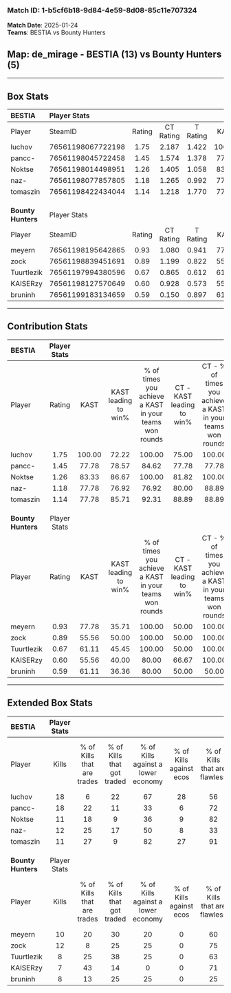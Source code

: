 ### Match ID: 1-b5cf6b18-9d84-4e59-8d08-85c11e707324  
**Match Date**: 2025-01-24  
**Teams**: BESTIA vs Bounty Hunters  

## **Map**: de_mirage - BESTIA (13) vs Bounty Hunters (5)  
---  

## Box Stats  

| **BESTIA**         | Player Stats      |        |           |          |        |       |       |         |        |      |     |
| :- | :- | :-: | :-: | :-: | :-: | :-: | :-: | :-: | :-: | :-: | :-: |
| Player             | SteamID           | Rating | CT Rating | T Rating |  KAST  |  ADR  | Kills | Assists | Deaths | K/D  | HS% |
| luchov             | 76561198067722198 |  1.75  |   2.187   |  1.422   | 100.00 | 116.4 |  18   |    9    |   11   | 1.64 | 66  |
| pancc-             | 76561198045722458 |  1.45  |   1.574   |  1.378   | 77.78  | 88.5  |  18   |    5    |   12   | 1.50 | 22  |
| Noktse             | 76561198014498951 |  1.26  |   1.405   |  1.058   | 83.33  | 67.9  |  11   |    4    |   6    | 1.83 | 45  |
| naz-               | 76561198077857805 |  1.18  |   1.265   |  0.992   | 77.78  | 67.2  |  12   |    5    |   9    | 1.33 | 66  |
| tomaszin           | 76561198422434044 |  1.14  |   1.218   |  1.770   | 77.78  | 69.6  |  11   |    5    |   9    | 1.22 | 54  |
|                    |                   |        |           |          |        |       |       |         |        |      |     |
|                    |                   |        |           |          |        |       |       |         |        |      |     |
|                    |                   |        |           |          |        |       |       |         |        |      |     |
| **Bounty Hunters** | Player Stats      |        |           |          |        |       |       |         |        |      |     |
| Player             | SteamID           | Rating | CT Rating | T Rating |  KAST  |  ADR  | Kills | Assists | Deaths | K/D  | HS% |
| meyern             | 76561198195642865 |  0.93  |   1.080   |  0.941   | 77.78  | 59.9  |  10   |    2    |   13   | 0.77 | 80  |
| zock               | 76561198839451691 |  0.89  |   1.199   |  0.822   | 55.56  | 83.5  |  12   |    4    |   15   | 0.80 | 75  |
| Tuurtlezik         | 76561197994380596 |  0.67  |   0.865   |  0.612   | 61.11  | 57.5  |   8   |    1    |   14   | 0.57 | 62  |
| KAISERzy           | 76561198127570649 |  0.60  |   0.928   |  0.573   | 55.56  | 62.3  |   7   |    8    |   15   | 0.47 | 14  |
| bruninh            | 76561199183134659 |  0.59  |   0.150   |  0.897   | 61.11  | 40.7  |   8   |    2    |   15   | 0.53 | 75  |
---  

## Contribution Stats  

| **BESTIA**         | Player Stats |        |                      |                                                        |                           |                                                             |                          |                                                            |
| :- | :-: | :-: | :-: | :-: | :-: | :-: | :-: | :-: |
| Player             |    Rating    |  KAST  | KAST leading to win% | % of times you achieve a KAST in your teams won rounds | CT - KAST leading to win% | CT - % of times you achieve a KAST in your teams won rounds | T - KAST leading to win% | T - % of times you achieve a KAST in your teams won rounds |
| luchov             |     1.75     | 100.00 |        72.22         |                         100.00                         |           75.00           |                           100.00                            |          66.67           |                           100.00                           |
| pancc-             |     1.45     | 77.78  |        78.57         |                         84.62                          |           77.78           |                            77.78                            |          80.00           |                           100.00                           |
| Noktse             |     1.26     | 83.33  |        86.67         |                         100.00                         |           81.82           |                           100.00                            |          100.00          |                           100.00                           |
| naz-               |     1.18     | 77.78  |        76.92         |                         76.92                          |           80.00           |                            88.89                            |          66.67           |                           50.00                            |
| tomaszin           |     1.14     | 77.78  |        85.71         |                         92.31                          |           88.89           |                            88.89                            |          80.00           |                           100.00                           |
|                    |              |        |                      |                                                        |                           |                                                             |                          |                                                            |
|                    |              |        |                      |                                                        |                           |                                                             |                          |                                                            |
|                    |              |        |                      |                                                        |                           |                                                             |                          |                                                            |
| **Bounty Hunters** | Player Stats |        |                      |                                                        |                           |                                                             |                          |                                                            |
| Player             |    Rating    |  KAST  | KAST leading to win% | % of times you achieve a KAST in your teams won rounds | CT - KAST leading to win% | CT - % of times you achieve a KAST in your teams won rounds | T - KAST leading to win% | T - % of times you achieve a KAST in your teams won rounds |
| meyern             |     0.93     | 77.78  |        35.71         |                         100.00                         |           50.00           |                           100.00                            |          30.00           |                           100.00                           |
| zock               |     0.89     | 55.56  |        50.00         |                         100.00                         |           50.00           |                           100.00                            |          50.00           |                           100.00                           |
| Tuurtlezik         |     0.67     | 61.11  |        45.45         |                         100.00                         |           50.00           |                           100.00                            |          42.86           |                           100.00                           |
| KAISERzy           |     0.60     | 55.56  |        40.00         |                         80.00                          |           66.67           |                           100.00                            |          28.57           |                           66.67                            |
| bruninh            |     0.59     | 61.11  |        36.36         |                         80.00                          |           50.00           |                            50.00                            |          33.33           |                           100.00                           |
---  

## Extended Box Stats  

| **BESTIA**         | Player Stats |                            |                            |                                    |                         |                              |                                 |        |                             |                                     |                          |                               |                            |
| :- | :-: | :-: | :-: | :-: | :-: | :-: | :-: | :-: | :-: | :-: | :-: | :-: | :-: |
| Player             |    Kills     | % of Kills that are trades | % of Kills that got traded | % of Kills against a lower economy | % of Kills against ecos | % of Kills that are flawless | % of Kills that are close duels | Deaths | % of Deaths that get traded | % of Deaths against a lower economy | % of Deaths against ecos | % of Deaths that are flawless | % of Deaths that are close |
| luchov             |      18      |             6              |             22             |                 67                 |           28            |              56              |                6                |   11   |             55              |                 18                  |            0             |              45               |             36             |
| pancc-             |      18      |             22             |             11             |                 33                 |            6            |              72              |                0                |   12   |             17              |                 50                  |            8             |              58               |             8              |
| Noktse             |      11      |             18             |             9              |                 36                 |            9            |              82              |                0                |   6    |             17              |                 33                  |            0             |              83               |             0              |
| naz-               |      12      |             25             |             17             |                 50                 |            8            |              33              |                8                |   9    |             11              |                 44                  |            11            |              78               |             0              |
| tomaszin           |      11      |             27             |             9              |                 82                 |           27            |              91              |               18                |   9    |             22              |                 33                  |            11            |              56               |             0              |
|                    |              |                            |                            |                                    |                         |                              |                                 |        |                             |                                     |                          |                               |                            |
|                    |              |                            |                            |                                    |                         |                              |                                 |        |                             |                                     |                          |                               |                            |
|                    |              |                            |                            |                                    |                         |                              |                                 |        |                             |                                     |                          |                               |                            |
| **Bounty Hunters** | Player Stats |                            |                            |                                    |                         |                              |                                 |        |                             |                                     |                          |                               |                            |
| Player             |    Kills     | % of Kills that are trades | % of Kills that got traded | % of Kills against a lower economy | % of Kills against ecos | % of Kills that are flawless | % of Kills that are close duels | Deaths | % of Deaths that get traded | % of Deaths against a lower economy | % of Deaths against ecos | % of Deaths that are flawless | % of Deaths that are close |
| meyern             |      10      |             20             |             30             |                 20                 |            0            |              60              |                0                |   13   |             15              |                 15                  |            0             |              77               |             8              |
| zock               |      12      |             8              |             25             |                 25                 |            0            |              75              |                0                |   15   |             13              |                 20                  |            0             |              47               |             7              |
| Tuurtlezik         |      8       |             25             |             38             |                 25                 |            0            |              63              |               38                |   14   |              7              |                 21                  |            0             |              57               |             7              |
| KAISERzy           |      7       |             43             |             14             |                 0                  |            0            |              71              |                0                |   15   |             20              |                 20                  |            0             |              47               |             7              |
| bruninh            |      8       |             13             |             25             |                 25                 |            0            |              25              |               25                |   15   |             13              |                 20                  |            0             |              80               |             0              |
